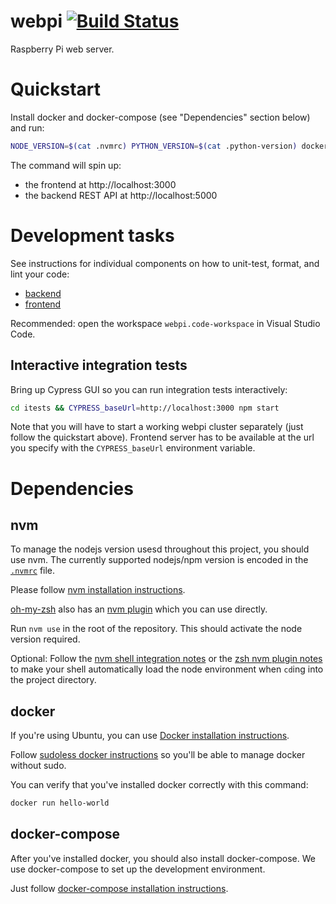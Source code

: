 # webpi [![Build Status](https://travis-ci.org/urbas/webpi.svg?branch=master)](https://travis-ci.org/urbas/webpi)
Raspberry Pi web server.

# Quickstart
Install docker and docker-compose (see "Dependencies" section below) and run:
```bash
NODE_VERSION=$(cat .nvmrc) PYTHON_VERSION=$(cat .python-version) docker-compose up --build backend frontend
```
The command will spin up:

- the frontend at http://localhost:3000
- the backend REST API at http://localhost:5000

# Development tasks
See instructions for individual components on how to unit-test, format, and lint your code:

- [backend](./backend/README.md)
- [frontend](./frontend/README.md)

Recommended: open the workspace `webpi.code-workspace` in Visual Studio Code.

## Interactive integration tests
Bring up Cypress GUI so you can run integration tests interactively:
```bash
cd itests && CYPRESS_baseUrl=http://localhost:3000 npm start
```
Note that you will have to start a working webpi cluster separately (just follow the quickstart above). Frontend server has to be available at the url you specify with the `CYPRESS_baseUrl` environment variable.

# Dependencies

## nvm
To manage the nodejs version usesd throughout this project, you should use nvm. The currently supported nodejs/npm version is encoded in the [`.nvmrc`](./.nvmrc) file.

Please follow [nvm installation instructions].

[oh-my-zsh] also has an [nvm plugin] which you can use directly.

Run `nvm use` in the root of the repository. This should activate the node version required.

Optional: Follow the [nvm shell integration notes] or the [zsh nvm plugin notes] to make your shell automatically load the node environment when `cd`ing into the project directory.

## docker
If you're using Ubuntu, you can use [Docker installation instructions].

Follow [sudoless docker instructions] so you'll be able to manage docker without sudo.

You can verify that you've installed docker correctly with this command:
```bash
docker run hello-world
```

## docker-compose
After you've installed docker, you should also install docker-compose. We use docker-compose to set up the development environment.

Just follow [docker-compose installation instructions].


[CI/CD dashboard]: https://bitbucket.org/webpi/webpi-web/addon/pipelines/home
[Docker installation instructions]: https://docs.docker.com/install/linux/docker-ce/ubuntu/#install-docker-ce
[docker-compose installation instructions]: https://docs.docker.com/compose/install/#install-compose
[nvm installation instructions]: https://github.com/creationix/nvm
[nvm plugin]: https://github.com/lukechilds/zsh-nvm
[nvm shell integration notes]: https://github.com/creationix/nvm#deeper-shell-integration
[oh-my-zsh]: https://github.com/robbyrussell/oh-my-zsh
[sudoless docker instructions]: https://docs.docker.com/install/linux/linux-postinstall/#manage-docker-as-a-non-root-user
[zsh nvm plugin notes]: https://github.com/lukechilds/zsh-nvm#auto-use
